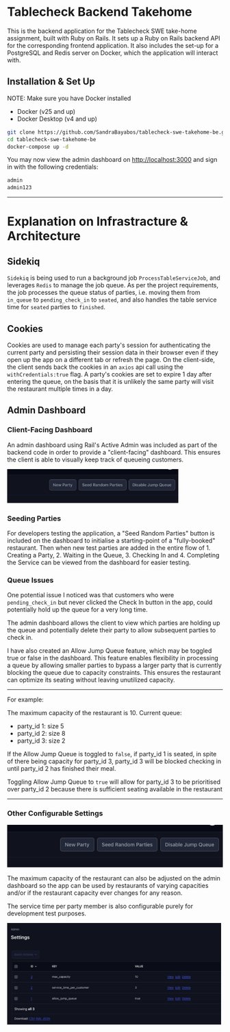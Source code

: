 # Tablecheck Backend Takehome

This is the backend application for the Tablecheck SWE take-home assignment, built with Ruby on Rails. It sets up a Ruby on Rails backend API for the corresponding frontend application. It also includes the set-up for a PostgreSQL and Redis server on Docker, which the application will interact with.

## Installation & Set Up

NOTE:
Make sure you have Docker installed

- Docker (v25 and up)
- Docker Desktop (v4 and up)

```bash
git clone https://github.com/SandraBayabos/tablecheck-swe-takehome-be.git
cd tablecheck-swe-takehome-be
docker-compose up -d
```

You may now view the admin dashboard on [http://localhost:3000](http://localhost:3000) and sign in with the following credentials:

```bash
admin
admin123
```

---

# Explanation on Infrastracture & Architecture

## Sidekiq

`Sidekiq` is being used to run a background job `ProcessTableServiceJob`, and leverages `Redis` to manage the job queue. As per the project requirements, the job processes the queue status of parties, i.e. moving them from `in_queue` to `pending_check_in` to `seated`, and also handles the table service time for `seated` parties to `finished`.

## Cookies

Cookies are used to manage each party's session for authenticating the current party and persisting their session data in their browser even if they open up the app on a different tab or refresh the page. On the client-side, the client sends back the cookies in an `axios` api call using the `withCredentials:true` flag. A party's cookies are set to expire 1 day after entering the queue, on the basis that it is unlikely the same party will visit the restaurant multiple times in a day.

## Admin Dashboard

### Client-Facing Dashboard

An admin dashboard using Rail's Active Admin was included as part of the backend code in order to provide a "client-facing" dashboard.
This ensures the client is able to visually keep track of queueing customers.

<img src="image.png" alt="home" width="400"/>

### Seeding Parties

For developers testing the application, a "Seed Random Parties" button is included on the dashboard to initialise a starting-point of a "fully-booked" restaurant. Then when new test parties are added in the entire flow of 1. Creating a Party, 2. Waiting in the Queue, 3. Checking In and 4. Completing the Service can be viewed from the dashboard for easier testing.

### Queue Issues

One potential issue I noticed was that customers who were `pending_check_in` but never clicked the Check In button in the app, could potentially hold up the queue for a very long time.

The admin dashboard allows the client to view which parties are holding up the queue and potentially delete their party to allow subsequent parties to check in.

I have also created an Allow Jump Queue feature, which may be toggled true or false in the dashboard. This feature enables flexibility in processing a queue by allowing smaller parties to bypass a larger party that is currently blocking the queue due to capacity constraints. This ensures the restaurant can optimize its seating without leaving unutilized capacity.

------------------------------------------
For example:

The maximum capacity of the restaurant is 10.
Current queue:

- party_id 1: size 5
- party_id 2: size 8
- party_id 3: size 2

If the Allow Jump Queue is toggled to `false`, if party_id 1 is seated, in spite of there being capacity for party_id 3, party_id 3 will be blocked checking in until party_id 2 has finished their meal.

Toggling Allow Jump Queue to `true` will allow for party_id 3 to be prioritised over party_id 2 because there is sufficient seating available in the restaurant

------------------------------------------

### Other Configurable Settings

![alt text](image.png)

The maximum capacity of the restaurant can also be adjusted on the admin dashboard so the app can be used by restaurants of varying capacities and/or if the restaurant capacity ever changes for any reason.

The service time per party member is also configurable purely for development test purposes.

<img src="image-2.png" alt="home" width="500"/>
